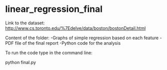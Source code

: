 # linear_regression_final


Link to the dataset:
http://www.cs.toronto.edu/%7Edelve/data/boston/bostonDetail.html

Content of the folder:
-Graphs of simple regression based on each feature 
-PDF file of the final report
-Python code for the analysis

To run the code type in the command line:

  python final.py

